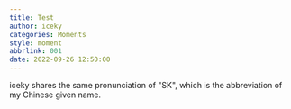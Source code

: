 ```yaml
---
title: Test
author: iceky
categories: Moments
style: moment
abbrlink: 001
date: 2022-09-26 12:50:00
---
```

iceky shares the same pronunciation of "SK", which is the abbreviation of my Chinese given name.